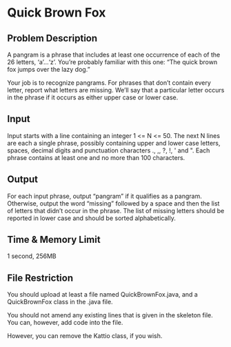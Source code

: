 # Quick Brown Fox

## Problem Description

A pangram is a phrase that includes at least one occurrence of each of the 26 letters, ‘a’…‘z’. You’re probably familiar with this one: “The quick brown fox jumps over the lazy dog.”

Your job is to recognize pangrams. For phrases that don’t contain every letter, report what letters are missing. We’ll say that a particular letter occurs in the phrase if it occurs as either upper case or lower case.

## Input

Input starts with a line containing an integer 1 <= N <= 50. The next N lines are each a single phrase, possibly containing upper and lower case letters, spaces, decimal digits and punctuation characters ., ,, ?, !, ' and ". Each phrase contains at least one and no more than 100 characters.

## Output

For each input phrase, output “pangram” if it qualifies as a pangram. Otherwise, output the word “missing” followed by a space and then the list of letters that didn’t occur in the phrase. The list of missing letters should be reported in lower case and should be sorted alphabetically.

## Time & Memory Limit

1 second, 256MB

## File Restriction

You should upload at least a file named QuickBrownFox.java, and a QuickBrownFox class in the .java file.

You should not amend any existing lines that is given in the skeleton file. You can, however, add code into the file.

However, you can remove the Kattio class, if you wish.
